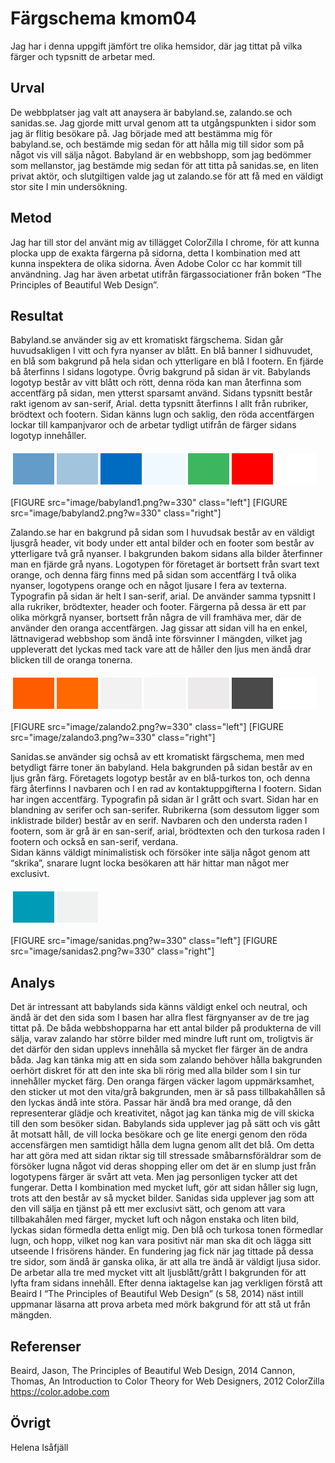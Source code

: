 ---
---
Färgschema kmom04
=========================

Jag har i denna uppgift jämfört tre olika hemsidor, där jag tittat på vilka färger och typsnitt de arbetar med.


Urval
-----------------------

De webbplatser jag valt att anaysera är babyland.se, zalando.se och sanidas.se. Jag gjorde mitt urval genom att ta utgångspunkten i sidor som jag är flitig besökare på. Jag började med att bestämma mig för babyland.se, och bestämde mig sedan för att hålla mig till sidor som på något vis vill sälja något. Babyland är en webbshopp, som jag bedömmer som mellanstor, jag bestämde mig sedan för att titta på sanidas.se, en liten privat aktör, och slutgiltigen valde jag ut zalando.se för att få med en väldigt stor site I min undersökning.


Metod
-----------------------

Jag har till stor del använt mig av tillägget ColorZilla I chrome, för att kunna plocka upp de exakta färgerna på sidorna, detta I kombination med att kunna inspektera de olika sidorna. Även Adobe Color cc har kommit till användning. Jag har även arbetat utifrån färgassociationer från boken  “The Principles of Beautiful Web Design”.


Resultat
-----------------------

Babyland.se använder sig av ett kromatiskt färgschema. Sidan går huvudsakligen I vitt och fyra nyanser av blått. En blå banner I sidhuvudet, en blå som bakgrund på hela sidan och ytterligare en blå I footern. En fjärde bå återfinns I sidans logotype. Övrig bakgrund på sidan är vit. Babylands logotyp består av vitt blått och rött, denna röda kan man återfinna som accentfärg på sidan, men ytterst sparsamt använd.
Sidans typsnitt består rakt igenom av san-serif, Arial. detta typsnitt återfinns I allt från rubriker, brödtext och footern.
Sidan känns lugn och saklig, den röda accentfärgen lockar till kampanjvaror och de arbetar tydligt utifrån de färger sidans logotyp innehåller.
<table style="border-spacing: 4px; border-collapse: separate">
<tr>
<td style="height: 50px; width: 50px; background-color: #639CC9">
<td style="height: 50px; width: 50px; background-color: #A3C4DD">
<td style="height: 50px; width: 50px; background-color: #006CC1">
<td style="height: 50px; width: 50px; background-color: #EFF9FF">
<td style="height: 50px; width: 50px; background-color: #3DB75F">
<td style="height: 50px; width: 50px; background-color: #FF0000">
<td style="height: 50px; width: 50px; background-color: #fff">
</tr>
</table>
[FIGURE src="image/babyland1.png?w=330" class="left"]
[FIGURE src="image/babyland2.png?w=330" class="right"]


Zalando.se har en bakgrund på sidan som I huvudsak består av en väldigt ljusgrå header, vit body under ett antal bilder och en footer som består av ytterligare två grå nyanser. I bakgrunden bakom sidans alla bilder återfinner man en fjärde grå nyans.  Logotypen för företaget är bortsett från svart text orange, och denna färg finns med på sidan som accentfärg I två olika nyanser, logotypens orange och en något ljusare I fera av texterna.
Typografin på sidan är helt I san-serif, arial. De använder samma typsnitt I alla rukriker, brödtexter, header och footer. Färgerna på dessa är ett par olika mörkgrå nyanser, bortsett från några de vill framhäva mer, där de använder den oranga accentfärgen.
Jag gissar att sidan vill ha en enkel, lättnavigerad webbshop som ändå inte försvinner I mängden, vilket jag uppleveratt det lyckas med tack vare att de håller den ljus men ändå drar blicken till de oranga tonerna.
<table style="border-spacing: 4px; border-collapse: separate">
<tr>
<td style="height: 50px; width: 50px; background-color: #FF5C00">
<td style="height: 50px; width: 50px; background-color: #FF6900">
<td style="height: 50px; width: 50px; background-color: #F3F2F3">
<td style="height: 50px; width: 50px; background-color: #F7F7F7">
<td style="height: 50px; width: 50px; background-color: #eceaeb">
<td style="height: 50px; width: 50px; background-color: #4a4a4a">
<td style="height: 50px; width: 50px; background-color: #FFFFFF">
</tr>
</table>
[FIGURE src="image/zalando2.png?w=330" class="left"]
[FIGURE src="image/zalando3.png?w=330" class="right"]


Sanidas.se använder sig ochså av ett kromatiskt färgschema, men med betydligt färre toner än babyland. Hela bakgrunden på sidan består av en ljus grån färg. Företagets logotyp består av en blå-turkos ton, och denna färg återfinns I navbaren och I en rad av kontaktuppgifterna I footern. Sidan har ingen accentfärg. Typografin på sidan är I grått och svart.
Sidan har en blandning av serifer och san-serifer. Rubrikerna (som dessutom ligger som inklistrade bilder) består av en serif. Navbaren och den understa raden I footern, som är grå är en san-serif, arial, brödtexten och den turkosa raden I footern och också en san-serif, verdana.  
Sidan känns väldigt minimalistisk och försöker inte sälja något genom att “skrika”, snarare lugnt locka besökaren att här hittar man något mer exclusivt.
<table style="border-spacing: 4px; border-collapse: separate">
<tr>
<td style="height: 50px; width: 50px; background-color: #009cb7">
<td style="height: 50px; width: 50px; background-color: #F0F2F2">
</tr>
</table>
[FIGURE src="image/sanidas.png?w=330" class="left"]
[FIGURE src="image/sanidas2.png?w=330" class="right"]


Analys
-----------------------

Det är intressant att babylands sida känns väldigt enkel och neutral, och ändå är det den sida som I basen har allra flest färgnyanser av de tre jag tittat på. De båda webbshopparna har ett antal bilder på produkterna de vill sälja, varav zalando har större bilder med mindre luft runt om, troligtvis är det därför den sidan upplevs innehålla så mycket fler färger än de andra båda. Jag kan tänka mig att en sida som zalando behöver hålla bakgrunden oerhört diskret för att den inte ska bli rörig med alla bilder som I sin tur innehåller mycket färg. Den oranga färgen väcker lagom uppmärksamhet, den sticker ut mot den vita/grå bakgrunden, men är så pass tillbakahållen så den lyckas ändå inte störa. Passar här ändå bra med orange, då den representerar glädje och kreativitet, något jag kan tänka mig de vill skicka till den som besöker sidan.
Babylands sida upplever jag på sätt och vis gått åt motsatt håll, de vill locka besökare och ge lite energi genom den röda accensfärgen men samtidigt hålla dem lugna genom allt det blå. Om detta har att göra med att sidan riktar sig till stressade småbarnsföräldrar som de försöker lugna något vid deras shopping eller om det är en slump just från logotypens färger är svårt att veta. Men jag personligen tycker att det fungerar. Detta I kombination med mycket luft, gör att sidan håller sig lugn, trots att den består av så mycket bilder.
Sanidas sida upplever jag som att den vill sälja en tjänst på ett mer exclusivt sätt, och genom att vara tillbakahålen med färger, mycket luft och någon enstaka och liten bild, lyckas sidan förmedla detta enligt mig. Den blå och turkosa tonen förmedlar lugn, och hopp, vilket nog kan vara positivt när man ska dit och lägga sitt utseende I frisörens händer.
En fundering jag fick när jag tittade på dessa tre sidor, som ändå är ganska olika, är att alla tre ändå är väldigt ljusa sidor. De arbetar alla tre med mycket vitt alt ljusblått/grått I bakgrunden för att lyfta fram sidans innehåll. Efter denna iaktagelse kan jag verkligen förstå att  Beaird I “The Principles of Beautiful Web Design” (s 58, 2014) näst intill uppmanar läsarna att prova arbeta med mörk bakgrund för att stå ut från mängden.


Referenser
-----------------------

Beaird, Jason, The Principles of Beautiful Web Design, 2014
Cannon, Thomas, An Introduction to Color Theory for Web Designers, 2012
ColorZilla
https://color.adobe.com


Övrigt
-----------------------

Helena Isåfjäll
